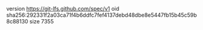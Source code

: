 version https://git-lfs.github.com/spec/v1
oid sha256:292331f2a03ca71f4b6ddfc7fef4137debd48dbe8e5447fb15b45c59b8c88130
size 7355
